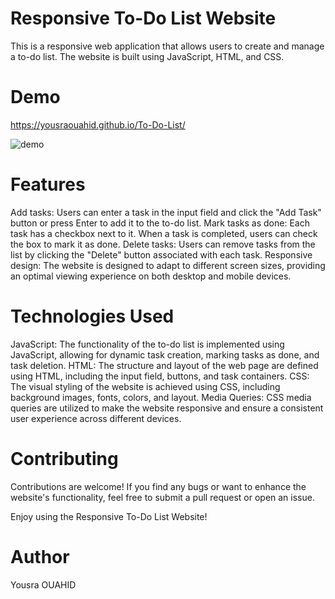 # Responsive To-Do List Website
This is a responsive web application that allows users to create and manage a to-do list. The website is built using JavaScript, HTML, and CSS.
# Demo 
https://yousraouahid.github.io/To-Do-List/

![demo](https://github.com/yousraouahid/To-Do-List/assets/116839478/a851818a-b7a8-40f5-aaf6-688bd8ac8327)

# Features
Add tasks: Users can enter a task in the input field and click the "Add Task" button or press Enter to add it to the to-do list.
Mark tasks as done: Each task has a checkbox next to it. When a task is completed, users can check the box to mark it as done.
Delete tasks: Users can remove tasks from the list by clicking the "Delete" button associated with each task.
Responsive design: The website is designed to adapt to different screen sizes, providing an optimal viewing experience on both desktop and mobile devices.

# Technologies Used
JavaScript: The functionality of the to-do list is implemented using JavaScript, allowing for dynamic task creation, marking tasks as done, and task deletion.
HTML: The structure and layout of the web page are defined using HTML, including the input field, buttons, and task containers.
CSS: The visual styling of the website is achieved using CSS, including background images, fonts, colors, and layout.
Media Queries: CSS media queries are utilized to make the website responsive and ensure a consistent user experience across different devices.

# Contributing
Contributions are welcome! If you find any bugs or want to enhance the website's functionality, feel free to submit a pull request or open an issue.

Enjoy using the Responsive To-Do List Website!

# Author
Yousra OUAHID
